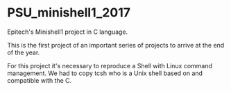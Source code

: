 # PSU_minishell1_2017


Epitech's Minishell1 project in C language. 


This is the first project of an important series of projects to arrive at the end of the year.

For this project it's necessary to reproduce a Shell with Linux command management. We had to copy tcsh who is a Unix shell based on and compatible with the C.